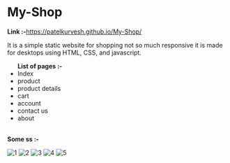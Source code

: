 # My-Shop
<b>Link :-</b>https://patelkurvesh.github.io/My-Shop/

It is a simple static website for shopping not so much responsive it is made for desktops using HTML, CSS, and javascript.
<br>
<ul>
<b>List of pages :-</b>

<li>Index</li>
<li>product</li>
<li>product details</li>
<li>cart</li>
<li>account</li>
<li>contact us</li>
<li>about</li>
</ul>
<br>
<b>Some ss :-</b>
<br>

![1](https://user-images.githubusercontent.com/96196510/176256770-68afc092-b057-49f6-8039-e2dd1c92088e.JPG)
![2](https://user-images.githubusercontent.com/96196510/176256778-52cea341-e5fc-4fc0-88d6-e94923522c7e.JPG)
![3](https://user-images.githubusercontent.com/96196510/176256781-6dfbd7db-d536-4a42-81b4-fce6172102c4.JPG)
![4](https://user-images.githubusercontent.com/96196510/176256786-247190dc-46c6-44bd-8fce-e699f8b8ddcd.JPG)
![5](https://user-images.githubusercontent.com/96196510/176256793-8eaa79ee-376e-483d-91e9-f17c2ac72d22.JPG)
